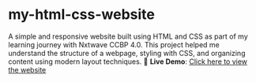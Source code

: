 # my-html-css-website
A simple and responsive website built using HTML and CSS as part of my learning journey with Nxtwave CCBP 4.0. This project helped me understand the structure of a webpage, styling with CSS, and organizing content using modern layout techniques.
🔗 **Live Demo**: [Click here to view the website](https://bhavitha009.github.io/my-html-css-website/)

